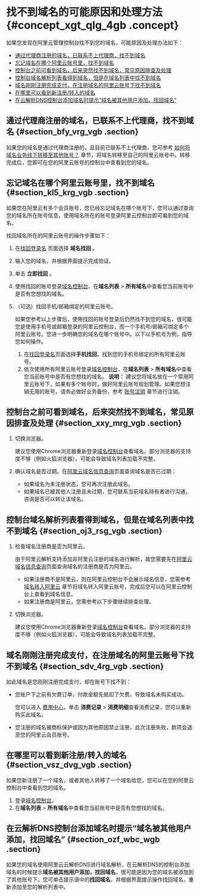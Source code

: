 # 找不到域名的可能原因和处理方法 {#concept_xgt_qlg_4gb .concept}

如果您发现在阿里云管理控制台找不到您的域名，可能原因及处理办法如下：

-   [通过代理商注册的域名，已联系不上代理商，找不到域名](#)
-   [忘记域名在哪个阿里云账号里，找不到域名](#)
-   [控制台之前可看到域名，后来突然找不到域名，常见原因排查及处理](#)
-   [控制台域名解析列表看得到域名，但是在域名列表中找不到域名](#)
-   [域名刚刚注册完成支付，在注册域名的阿里云账号下找不到域名](#)
-   [在哪里可以看到新注册/转入的域名](#)
-   [在云解析DNS控制台添加域名时提示“域名被其他用户添加，找回域名”](#)

## 通过代理商注册的域名，已联系不上代理商，找不到域名 {#section_bfy_vrg_vgb .section}

如果您的域名是通过代理商注册的，且目前已联系不上代理商，您可参考 [如何将域名业务线下转移至其他账号？](https://help.aliyun.com/knowledge_detail/37243.html) 章节，将域名转移至自己的阿里云账号中。转移完成后，您即可在您的阿里云账号的控制台中查看到您的域名。

## 忘记域名在哪个阿里云账号里，找不到域名 {#section_kl5_krg_vgb .section}

如果您在阿里云有多个会员账号，您已经忘记域名在哪个账号下，您可以通过查询您的域名所在账号信息，使用域名所在的账号登录阿里云控制台即可看到您的域名。

找回域名所在的阿里云账号的操作步骤如下：

1.  在[找回登录名](https://account.aliyun.com/find_loginid/findLoginId.htm) 页面选择 **域名找回** 。
2.  输入您的域名，并根据界面提示完成验证。
3.  单击 **立即找回** 。
4.  使用找回的账号登录[域名控制台](https://dc.console.aliyun.com/next/index#/domain/list/all-domain)，在**域名列表** \> **所有域名**中查看您当前账号中是否有您想找的域名。
5.  （可选）找回手机/邮箱绑定的阿里云账号。

    如果您参考以上步骤后，使用找回的账号登录后仍然找不到您的域名，很可能您是使用手机号或邮箱登录的阿里云控制台，而一个手机号/邮箱可绑定多个阿里云账号。您进一步明确您的域名在哪个账号中。以下以手机号为例，指导您如何操作。

    1.  在[找回登录名](https://account.aliyun.com/find_loginid/findLoginId.htm)页面选择**手机找回**，找到您的手机号绑定的所有阿里云账号。
    2.  依次使用所有阿里云账号登录[域名控制台](https://dc.console.aliyun.com/next/index#/domain/list/all-domain)，在**域名列表** \> **所有域名**中查看您当前账号中是否有您想找的域名。
    **说明：** 建议您将域名放在一个常用阿里云账号下，如果有多个账号时，做好阿里云账号规划管理。如果您想注销无用的账号，请务必做好业务备份，参考 [账号注销](https://help.aliyun.com/document_detail/72606.html) 章节进行注销。


## 控制台之前可看到域名，后来突然找不到域名，常见原因排查及处理 {#section_xxy_mrg_vgb .section}

1.  切换浏览器。

    建议您使用Chrome浏览器重新登录[域名控制台](https://dc.console.aliyun.com/next/index#/domain/list/all-domain)查看域名。部分浏览器的支持度不够（例如火狐浏览器），可能会导致域名列表加载不完整。

2.  确认域名是否过期。在[阿里云域名信息查询](https://whois.aliyun.com/)页面查询域名是否已过期：
    -   如果域名为未注册状态，您可再次注册此域名。
    -   如果域名已被其他人注册且未过期，您可联系当前域名持有者进行沟通，咨询是否可以转让该域名。

## 控制台域名解析列表看得到域名，但是在域名列表中找不到域名 {#section_oj3_rsg_vgb .section}

1.  检查域名注册商是否为阿里云。

    由于阿里云解析支持添加非阿里云注册的域名进行解析，故您需要先在[阿里云域名信息查询](https://whois.aliyun.com/)页面查询域名的注册商是否为阿里云。

    -   如果注册商不是阿里云，则在阿里云控制台不会展示域名信息，您需参考 [域名转入阿里云](../../../../cn.zh-CN/域名转移/域名转入阿里云.md#) 章节将域名转入阿里云账号，完成后您可以在阿里云控制台上查看到域名信息。
    -   如果注册商是阿里云，您需参考以下步骤继续排查处理。
2.  切换浏览器。

    建议您使用Chrome浏览器重新登录[域名控制台](https://dc.console.aliyun.com/next/index#/domain/list/all-domain)查看域名。部分浏览器的支持度不够（例如火狐浏览器），可能会导致域名列表加载不完整。


## 域名刚刚注册完成支付，在注册域名的阿里云账号下找不到域名 {#section_sdv_4rg_vgb .section}

如此域名是您刚刚注册完成支付，却在账号下找不到：

-   您账户下之前有欠费订单，付款金额先抵扣了欠费，导致域名未购买成功。

    您可以进入 [费用中心](https://expense.console.aliyun.com/#/account/home)，单击 **消费记录** \> **消费明细**查看消费记录，您可以重新购买此域名。

-   您注册的域名被商标保护或因为其他原因禁止注册，此次注册失败，款项会退至您的阿里云会员账号。

## 在哪里可以看到新注册/转入的域名 {#section_vsz_dvg_vgb .section}

如果您新注册了一个域名，或者其他人转移了一个域名给您，您可以在您的阿里云控制台中查看到您的域名。

1.  登录[域名控制台](https://dc.console.aliyun.com/next/index#/domain/list/all-domain)。
2.  在**域名列表** \> **所有域名**中查看您当前账号中是否有您想找的域名。

## 在云解析DNS控制台添加域名时提示“域名被其他用户添加，找回域名” {#section_ozf_wbc_wgb .section}

如果您的域名使用阿里云云解析DNS进行域名解析，在云解析DNS的控制台添加域名的时候提示**域名被其他用户添加，找回域名**，很可能是因为您的域名被添加到了其他账号下。您可单击提示语中的**找回域名**，并根据界面提示操作找回域名，重新添加至您的解析列表中。

